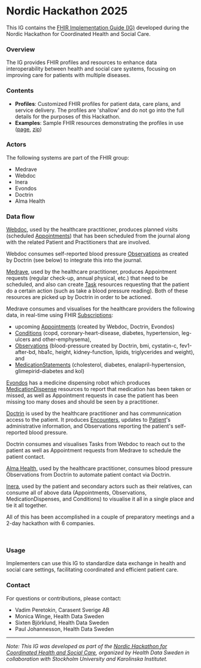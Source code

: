# Nordic Hackathon 2025

This IG contains the [FHIR Implementation Guide (IG)](https://build.fhir.org/ig/vadi2/nordic-hackathon-2025-ig/branches/main/index.html) developed during the Nordic Hackathon for Coordinated Health and Social Care. 

### Overview

The IG provides FHIR profiles and resources to enhance data interoperability between health and social care systems, focusing on improving care for patients with multiple diseases.

### Contents

- **Profiles**: Customized FHIR profiles for patient data, care plans, and service delivery. The profiles are 'shallow' and do not go into the full details for the purposes of this Hackathon.
- **Examples**: Sample FHIR resources demonstrating the profiles in use ([page](https://build.fhir.org/ig/vadi2/nordic-hackathon-2025-ig/branches/main/artifacts.html), [zip](https://build.fhir.org/ig/vadi2/nordic-hackathon-2025-ig/branches/main/examples.json.zip))

### Actors
The following systems are part of the FHIR group:

* Medrave
* Webdoc
* Inera
* Evondos
* Doctrin
* Alma Health

### Data flow
[Webdoc](https://www.webdoc.com/), used by the healthcare practitioner, produces planned visits (scheduled [Appointments](http://hl7.org/fhir/r4/appointment.html)) that has been scheduled from the journal along with the related Patient and Practitioners that are involved. 

Webdoc consumes self-reported blood pressure [Observations](http://hl7.org/fhir/R4/observation.html) as created by Doctrin (see below) to integrate this into the journal.

[Medrave](https://www.medrave.com/), used by the healthcare practitioner, produces Appointment requests (regular check-up, annual physical, etc.) that need to be scheduled, and also can create [Task](http://hl7.org/fhir/r4/task.html) resources requesting that the patient do a certain action (such as take a blood pressure reading). Both of these resources are picked up by Doctrin in order to be actioned.

Medrave consumes and visualises for the healthcare providers the following data, in real-time using FHIR [Subscriptions](http://hl7.org/fhir/R4B/subscription.html): 
* upcoming [Appointments](http://hl7.org/fhir/R4/appointment.html) (created by Webdoc, Doctrin, Evondos)
* [Conditions](http://hl7.org/fhir/R4/condition.html) (copd, coronary-heart-disease, diabetes, hypertension, leg-ulcers and other-emphysema), 
* [Observations](http://hl7.org/fhir/R4/observation.html) (blood-pressure created by Doctrin, bmi, cystatin-c, fev1-after-bd, hba1c, height, kidney-function, lipids, triglycerides and weight), and 
* [MedicationStatements](http://hl7.org/fhir/R4/medicationstatement.html) (cholesterol, diabetes, enalapril-hypertension, glimepirid-diabetes and kol)

[Evondos](https://www.evondos.com/) has a medicine dispensing robot which produces [MedicationDispense](http://hl7.org/fhir/R4/medicationdispense.html) resources to report that medication has been taken or missed, as well as Appointment requests in case the patient has been missing too many doses and should be seen by a practitioner.

[Doctrin](https://doctrin.com/) is used by the healthcare practitioner and has communnication access to the patient. It produces [Encounters](http://hl7.org/fhir/R4/encounter.html), updates to [Patient](http://hl7.org/fhir/R4/patient.html)'s administrative information, and Observations reporting the patient's self-reported blood pressure.

Doctrin consumes and visualises Tasks from Webdoc to reach out to the patient as well as Appointment requests from Medrave to schedule the patient contact.

[Alma Health](https://www.almahealth.se/), used by the healthcare practitioner, consumes blood pressure Observations from Doctrin to automate patient contact via Doctrin.  

[Inera](https://www.inera.se/), used by the patient and secondary actors such as their relatives, can consume all of above data (Appointments, Observations, MedicationDispenses, and Conditions) to visualise it all in a single place and tie it all together.

All of this has been accomplished in a couple of preparatory meetings and a 2-day hackathon with 6 companies.

<object data="workflow.svg" type="image/svg+xml"></object>
<br/>

### Usage

Implementers can use this IG to standardize data exchange in health and social care settings, facilitating coordinated and efficient patient care.

### Contact

For questions or contributions, please contact:

- Vadim Peretokin, Carasent Sverige AB
- Monica Winge, Health Data Sweden
- Sixten Björklund, Health Data Sweden
- Paul Johannesson, Health Data Sweden

---

*Note: This IG was developed as part of the [Nordic Hackathon for Coordinated Health and Social Care](https://nordichackathon.blogs.dsv.su.), organized by Health Data Sweden in collaboration with Stockholm University and Karolinska Institutet.* 
